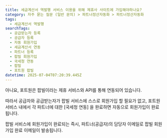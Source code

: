 ```yaml
---
title: 세금계산서 역발행 서비스 이용을 위해 제휴사 사이트에 가입해야하나요?
category: 자주 묻는 질문 (일반 문의) > 파트너정산자동화 > 파트너정산자동화
tags:
  - 세금계산서 역발행
searchTags:
  - 공급받는자 등록
  - 공급자 등록
  - 자동 회원가입
  - 세금계산서 연동
  - 파트너 등록
  - 팝빌 회원가입
  - 국세청 연동
  - 팝빌
  - 포트원 팝빌
datetime: 2025-07-04T07:20:39.445Z
---
```


아니요, 포트원은 팝빌이라는 제휴 서비스와 API를 통해 연동되어 있습니다.

따라서 공급자와 공급받는자가 팝빌 서비스에 스스로 회원가입 할 필요가 없고, 포트원 서비스 내에서 각 파트너에 대한 \[국세청 연동] 을 완료하면 자동으로 회원가입이 완료됩니다.

팝빌 서비스에 회원가입이 완료되는 즉시, 파트너(공급자)의 담당자 이메일로 팝빌 회원가입 완료 이메일이 발송됩니다.
